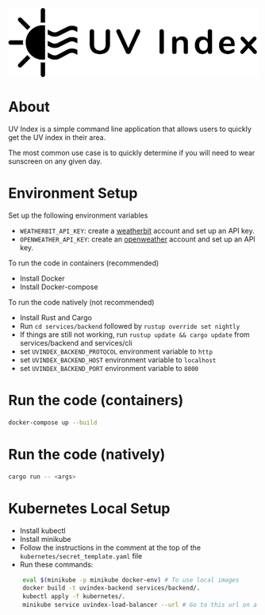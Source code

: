 ![UV Index Logo](./docs/uvindex-logo-with-text.svg)


# About
UV Index is a simple command line application that allows users to quickly get the UV index in their area.

The most common use case is to quickly determine if you will need to wear sunscreen on any given day.

# Environment Setup

Set up the following environment variables
* `WEATHERBIT_API_KEY`: create a [weatherbit](https://www.weatherbit.io/) account and set up an API key.
* `OPENWEATHER_API_KEY`: create an [openweather](https://openweathermap.org/) account and set up an API key.

To run the code in containers (recommended)
* Install Docker
* Install Docker-compose

To run the code natively (not recommended)
* Install Rust and Cargo
* Run `cd services/backend` followed by `rustup override set nightly`
* If things are still not working, run `rustup update && cargo update` from services/backend and services/cli
* set `UVINDEX_BACKEND_PROTOCOL` environment variable to `http`
* set `UVINDEX_BACKEND_HOST` environment variable to `localhost`
* set `UVINDEX_BACKEND_PORT` environment variable to `8000`

# Run the code (containers)
```bash
docker-compose up --build
```

# Run the code (natively)
```bash
cargo run -- <args>
```

# Kubernetes Local Setup
- Install kubectl
- Install minikube
- Follow the instructions in the comment at the top of the `kubernetes/secret_template.yaml` file
- Run these commands:
```bash
    eval $(minikube -p minikube docker-env) # To use local images
    docker build -t uvindex-backend services/backend/.
    kubectl apply -f kubernetes/.
    minikube service uvindex-load-balancer --url # Go to this url on a browser
```
